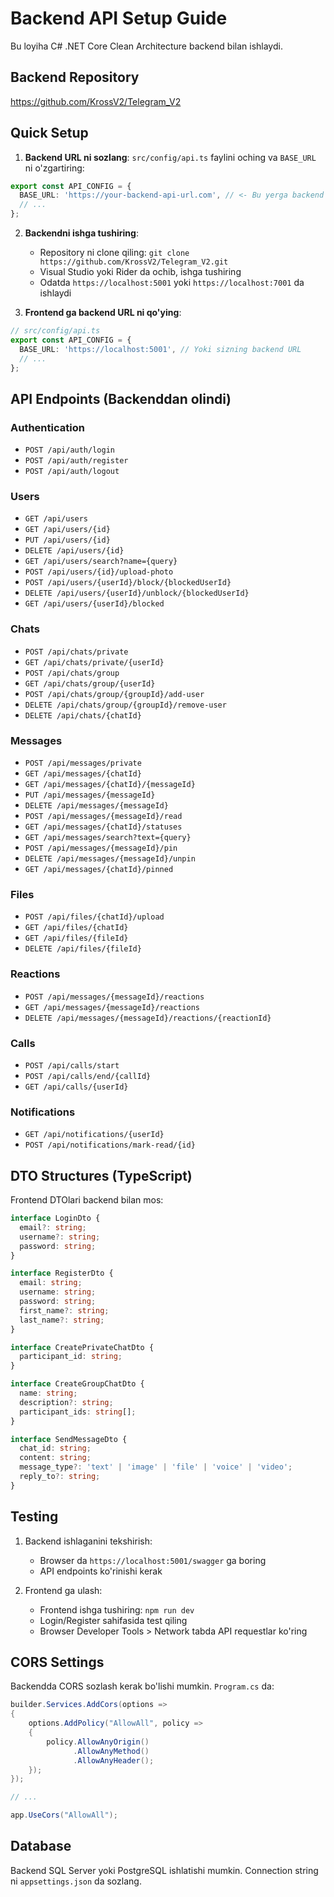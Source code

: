 # Backend API Setup Guide

Bu loyiha C# .NET Core Clean Architecture backend bilan ishlaydi.

## Backend Repository
https://github.com/KrossV2/Telegram_V2

## Quick Setup

1. **Backend URL ni sozlang**:
   `src/config/api.ts` faylini oching va `BASE_URL` ni o'zgartiring:

```typescript
export const API_CONFIG = {
  BASE_URL: 'https://your-backend-api-url.com', // <- Bu yerga backend URL ni qo'ying
  // ...
};
```

2. **Backendni ishga tushiring**:
   - Repository ni clone qiling: `git clone https://github.com/KrossV2/Telegram_V2.git`
   - Visual Studio yoki Rider da ochib, ishga tushiring
   - Odatda `https://localhost:5001` yoki `https://localhost:7001` da ishlaydi

3. **Frontend ga backend URL ni qo'ying**:

```typescript
// src/config/api.ts
export const API_CONFIG = {
  BASE_URL: 'https://localhost:5001', // Yoki sizning backend URL
  // ...
};
```

## API Endpoints (Backenddan olindi)

### Authentication
- `POST /api/auth/login`
- `POST /api/auth/register`
- `POST /api/auth/logout`

### Users
- `GET /api/users`
- `GET /api/users/{id}`
- `PUT /api/users/{id}`
- `DELETE /api/users/{id}`
- `GET /api/users/search?name={query}` 
- `POST /api/users/{id}/upload-photo`
- `POST /api/users/{userId}/block/{blockedUserId}`
- `DELETE /api/users/{userId}/unblock/{blockedUserId}`
- `GET /api/users/{userId}/blocked`

### Chats
- `POST /api/chats/private`
- `GET /api/chats/private/{userId}`
- `POST /api/chats/group`
- `GET /api/chats/group/{userId}`
- `POST /api/chats/group/{groupId}/add-user`
- `DELETE /api/chats/group/{groupId}/remove-user`
- `DELETE /api/chats/{chatId}`

### Messages
- `POST /api/messages/private`
- `GET /api/messages/{chatId}`
- `GET /api/messages/{chatId}/{messageId}`
- `PUT /api/messages/{messageId}`
- `DELETE /api/messages/{messageId}`
- `POST /api/messages/{messageId}/read`
- `GET /api/messages/{chatId}/statuses`
- `GET /api/messages/search?text={query}`
- `POST /api/messages/{messageId}/pin`
- `DELETE /api/messages/{messageId}/unpin` 
- `GET /api/messages/{chatId}/pinned`

### Files
- `POST /api/files/{chatId}/upload`
- `GET /api/files/{chatId}`
- `GET /api/files/{fileId}`
- `DELETE /api/files/{fileId}`

### Reactions
- `POST /api/messages/{messageId}/reactions`
- `GET /api/messages/{messageId}/reactions`
- `DELETE /api/messages/{messageId}/reactions/{reactionId}`

### Calls
- `POST /api/calls/start`
- `POST /api/calls/end/{callId}`
- `GET /api/calls/{userId}`

### Notifications
- `GET /api/notifications/{userId}`
- `POST /api/notifications/mark-read/{id}`

## DTO Structures (TypeScript)

Frontend DTOlari backend bilan mos:

```typescript
interface LoginDto {
  email?: string;
  username?: string;
  password: string;
}

interface RegisterDto {
  email: string;
  username: string;
  password: string;
  first_name?: string;
  last_name?: string;
}

interface CreatePrivateChatDto {
  participant_id: string;
}

interface CreateGroupChatDto {
  name: string;
  description?: string;
  participant_ids: string[];
}

interface SendMessageDto {
  chat_id: string;
  content: string;
  message_type?: 'text' | 'image' | 'file' | 'voice' | 'video';
  reply_to?: string;
}
```

## Testing

1. Backend ishlaganini tekshirish:
   - Browser da `https://localhost:5001/swagger` ga boring
   - API endpoints ko'rinishi kerak

2. Frontend ga ulash:
   - Frontend ishga tushiring: `npm run dev`
   - Login/Register sahifasida test qiling
   - Browser Developer Tools > Network tabda API requestlar ko'ring

## CORS Settings

Backendda CORS sozlash kerak bo'lishi mumkin. `Program.cs` da:

```csharp
builder.Services.AddCors(options =>
{
    options.AddPolicy("AllowAll", policy =>
    {
        policy.AllowAnyOrigin()
              .AllowAnyMethod()
              .AllowAnyHeader();
    });
});

// ...

app.UseCors("AllowAll");
```

## Database

Backend SQL Server yoki PostgreSQL ishlatishi mumkin. Connection string ni `appsettings.json` da sozlang.